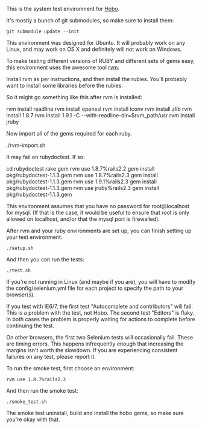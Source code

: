 This is the system test environment for
[Hobo](http://github.com/tablatom/hobo).

It's mostly a bunch of git submodules, so make sure to install them:

    git submodule update --init

This environment was designed for Ubuntu.  It will probably work on
any Linux, and may work on OS X and definitely will not work on
Windows.

To make testing different versions of RUBY and different sets of gems
easy, this environment uses the awesome tool
[rvm](http://rvm.beginrescueend.com/).

Install rvm as per instructions, and then install the rubies.   You'll
probably want to install some libraries before the rubies.

So it might go something like this after rvm is installed:

   rvm install readline
   rvm install openssl
   rvm install iconv
   rvm install zlib
   rvm install 1.8.7
   rvm install 1.9.1 -C --with-readline-dir=$rvm_path/usr
   rvm install jruby

Now import all of the gems required for each ruby.

   ./rvm-import.sh

It may fail on rubydoctest.  If so:

   cd rubydoctest
   rake gem
   rvm use 1.8.7%rails2.2
   gem install pkg/rubydoctest-1.1.3.gem
   rvm use 1.8.7%rails2.3
   gem install pkg/rubydoctest-1.1.3.gem
   rvm use 1.9.1%rails2.3
   gem install pkg/rubydoctest-1.1.3.gem
   rvm use jruby%rails2.3
   gem install pkg/rubydoctest-1.1.3.gem

This environment assumes that you have no password for root@localhost
for mysql.   (If that is the case, it would be useful to ensure that
root is only allowed on localhost, and/or that the mysql port is
firewalled).

After rvm and your ruby environments are set up, you can finish
setting up your test environment:

    ./setup.sh

And then you can run the tests:

    ./test.sh

If you're not running in Linux (and maybe if you are), you will have
to modify the config/selenium.yml file for each project to specify the
path to your browser(s).

If you test with IE6/7, the first test "Autocomplete and contributors"
will fail.  This is a problem with the test, not Hobo.  The second test
"Editors" is flaky.   In both cases the problem is properly waiting
for actions to complete before continuing the test.

On other browsers, the first two Selenium tests will occasionally
fail.  These are timing errors.  This happens infrequently enough that
increasing the margins isn't worth the slowdown.   If you are
experiencing consistent failures on any test, please report it.

To run the smoke test, first choose an environment:

    rvm use 1.8.7%rails2.3

And then run the smoke test:

    ./smoke_test.sh

The smoke test uninstall, build and install the hobo gems, so make
sure you're okay with that.

